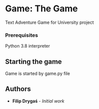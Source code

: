 # Game: The Game

Text Adventure Game for University project

### Prerequisites

Python 3.8 interpreter

## Starting the game
Game is started by game.py file


## Authors

* **Filip Drygaś** - *Initial work* 